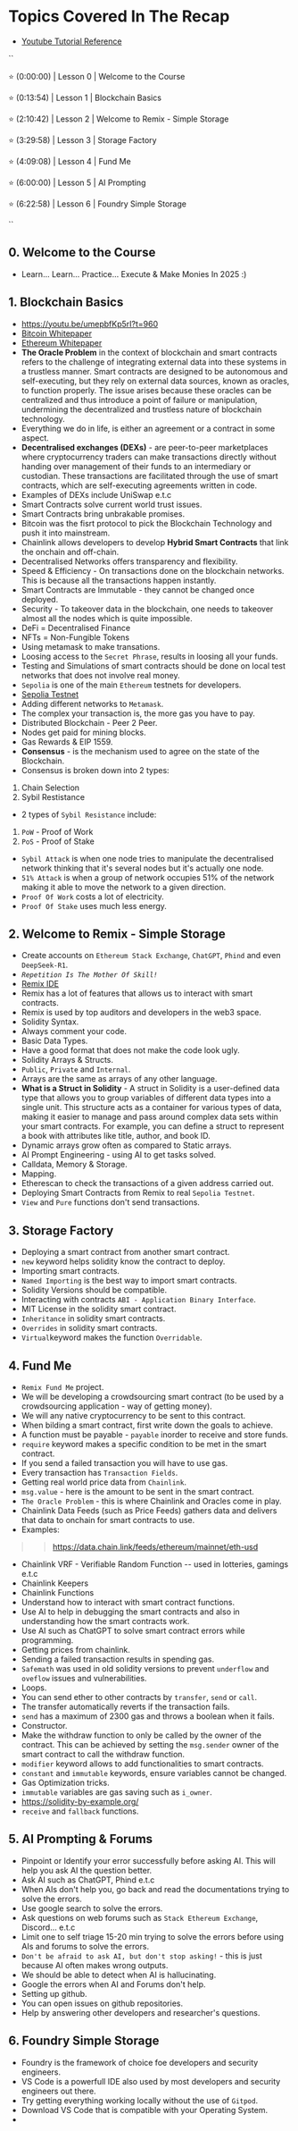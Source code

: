 # Topics Covered In The Recap
- [Youtube Tutorial Reference](https://www.youtube.com/watch?v=umepbfKp5rI)

``

⭐️ (0:00:00) | Lesson 0 | Welcome to the Course

⭐️ (0:13:54) | Lesson 1 | Blockchain Basics

⭐️ (2:10:42) | Lesson 2 | Welcome to Remix - Simple Storage

⭐️ (3:29:58) | Lesson 3 | Storage Factory

⭐️ (4:09:08) | Lesson 4 | Fund Me

⭐️ (6:00:00) | Lesson 5 | AI Prompting

⭐️ (6:22:58) | Lesson 6 | Foundry Simple Storage

``

## 0. Welcome to the Course
- Learn... Learn... Practice... Execute & Make Monies In 2025 :)

## 1. Blockchain Basics
- https://youtu.be/umepbfKp5rI?t=960
- [Bitcoin Whitepaper](https://bitcoin.org/bitcoin.pdf)
- [Ethereum Whitepaper](https://ethereum.org/en/whitepaper/)
- **The Oracle Problem** in the context of blockchain and smart contracts refers to the challenge of integrating external data into these systems in a trustless manner. Smart contracts are designed to be autonomous and self-executing, but they rely on external data sources, known as oracles, to function properly. The issue arises because these oracles can be centralized and thus introduce a point of failure or manipulation, undermining the decentralized and trustless nature of blockchain technology.
- Everything  we do in life, is either an agreement or a contract in some aspect.
- **Decentralised exchanges (DEXs)** - are peer-to-peer marketplaces where cryptocurrency traders can make transactions directly without handing over management of their funds to an intermediary or custodian. These transactions are facilitated through the use of smart contracts, which are self-executing agreements written in code.
- Examples of DEXs include UniSwap e.t.c
- Smart Contracts solve current world trust issues.
- Smart Contracts bring unbrakable promises.
- Bitcoin was the fisrt protocol to pick the Blockchain Technology and push it into mainstream.
- Chainlink allows developers to develop **Hybrid Smart Contracts** that link the onchain and off-chain.
- Decentralised Networks offers transparency and flexibility. 
- Speed & Efficiency - On transactions done on the blockchain networks. This is because all the transactions happen instantly.
- Smart Contracts are Immutable - they cannot be changed once deployed. 
- Security - To takeover data in the blockchain, one needs to takeover almost all the nodes which is quite impossible.
- DeFi = Decentralised Finance
- NFTs = Non-Fungible Tokens
- Using metamask to make transations.
- Loosing access to the `Secret Phrase`, results in loosing all your funds.
- Testing and Simulations of smart contracts should be done on local test networks that does not involve real money.
- `Sepolia` is one of the main `Ethereum` testnets for developers.
- [Sepolia Testnet](https://sepolia.etherscan.io/)
- Adding different networks to `Metamask`.
- The complex your transaction is, the more gas you have to pay.
- Distributed Blockchain - Peer 2 Peer.
- Nodes get paid for mining blocks.
- Gas Rewards & EIP 1559.
- **Consensus** - is the mechanism used to agree on the state of the Blockchain.
-  Consensus is broken down into 2 types:
1. Chain Selection
2. Sybil Restistance

- 2 types of `Sybil Resistance` include:
1. `PoW` - Proof of Work
2. `PoS` - Proof of Stake

- `Sybil Attack` is when one node tries to manipulate the decentralised network thinking that it's several nodes but it's actually one node.
- `51% Attack` is when a group of network occupies 51% of the network making it able to move the network to a given direction.
- `Proof Of Work` costs a lot of electricity.
- `Proof Of Stake` uses much less energy.

## 2. Welcome to Remix - Simple Storage
- Create accounts on `Ethereum Stack Exchange`, `ChatGPT`, `Phind` and even `DeepSeek-R1`.
- *`Repetition Is The Mother Of Skill!`*
- [Remix IDE](https://remix.ethereum.org/)
- Remix has a lot of features that allows us to interact with smart contracts.
- Remix is used by top auditors and developers in the web3 space.
- Solidity Syntax.
- Always comment your code.
- Basic Data Types.
- Have a good format that does not make the code look ugly.
- Solidity Arrays & Structs.
- `Public`, `Private` and `Internal`.
- Arrays are the same as arrays of any other language.
- **What is a Struct in Solidity** - A struct in Solidity is a user-defined data type that allows you to group variables of different data types into a single unit. This structure acts as a container for various types of data, making it easier to manage and pass around complex data sets within your smart contracts. For example, you can define a struct to represent a book with attributes like title, author, and book ID.
- Dynamic arrays grow often as compared to Static arrays.
- AI Prompt Engineering - using AI to get tasks solved.
- Calldata, Memory & Storage.
- Mapping.
- Etherescan to check the transactions of a given address carried out.
- Deploying Smart Contracts from Remix to real `Sepolia Testnet`.
- `View` and `Pure` functions don't send transactions.

## 3. Storage Factory
- Deploying a smart contract from another smart contract.
- `new` keyword helps solidity know the contract to deploy.
- Importing smart contracts.
- `Named Importing` is the best way to import smart contracts.
- Solidity Versions should be compatible.
- Interacting with contracts `ABI - Application Binary Interface`.
- MIT License in the solidity smart contract.
- `Inheritance` in solidity smart contracts.
- `Overrides` in solidity smart contracts.
- `Virtual`keyword makes the function `Overridable`.

## 4. Fund Me
- `Remix Fund Me` project.
- We will be developing a crowdsourcing smart contract (to be used by a crowdsourcing application - way of getting money).
- We will any native cryptocurrency to be sent to this contract.
- When bilding a smart contract, first write down the goals to achieve.
- A function must be payable - `payable` inorder to receive and store funds.
- `require` keyword makes a specific condition to be met in the smart contract.
- If you send a failed transaction you will have to use gas.
- Every transaction has `Transaction Fields`.
- Getting real world price data from `Chainlink`.
- `msg.value` - here is the amount to be sent in the smart contract.
- `The Oracle Problem` - this is where Chainlink and Oracles come in play.
- Chainlink Data Feeds (such as Price Feeds) gathers data and delivers that data to onchain for smart contracts to use.
- Examples: 

>> https://data.chain.link/feeds/ethereum/mainnet/eth-usd

- Chainlink VRF - Verifiable Random Function -- used in lotteries, gamings e.t.c
- Chainlink Keepers
- Chainlink Functions
- Understand how to interact with smart contract functions.
- Use AI to help in debugging the smart contracts and also in understanding how the smart contracts work.
- Use AI such as ChatGPT to solve smart contract errors while programming.
- Getting prices from chainlink.
- Sending a failed transaction results in spending gas.
- `Safemath` was used in old solidity versions to prevent `underflow` and `oveflow` issues and vulnerabilities.
- Loops.
- You can send ether to other contracts by `transfer`, `send` or `call`.
- The transfer automatically reverts if the transaction fails.
- `send` has a maximum of 2300 gas and throws a boolean when it fails.
- Constructor.
- Make the withdraw function to only be called by the owner of the contract. This can be achieved by setting the `msg.sender` owner of the smart contract to call the withdraw function.
- `modifier` keyword allows to add functionalities to smart contracts.
- `constant` and `immutable` keywords, ensure variables cannot be changed.
- Gas Optimization tricks.
- `immutable` variables are gas saving such as `i_owner`.
- https://solidity-by-example.org/
- `receive` and `fallback` functions.

## 5. AI Prompting & Forums
- Pinpoint or Identify your error successfully before asking AI. This will help you ask AI the question better.
- Ask AI such as ChatGPT, Phind e.t.c 
- When AIs don't help you, go back and read the documentations trying to solve the errors.
- Use google search to solve the errors.
- Ask questions on web forums such as `Stack Ethereum Exchange`, Discord... e.t.c
- Limit one to self triage 15-20 min trying to solve the errors before using AIs and forums to solve the errors.
- `Don't be afraid to ask AI, but don't stop asking!` - this is just because AI often makes wrong outputs.
- We should be able to detect when AI is hallucinating.
- Google the errors when AI and Forums don't help.
- Setting up github.
- You can open issues on github repositories.
- Help by answering other developers and researcher's questions.

## 6. Foundry Simple Storage
- Foundry is the framework of choice foe developers and security engineers.
- VS Code is a powerfull IDE also used by most developers and security engineers out there.
- Try getting everything working locally without the use of `Gitpod`.
- Download VS Code that is compatible with your Operating System.
- 
